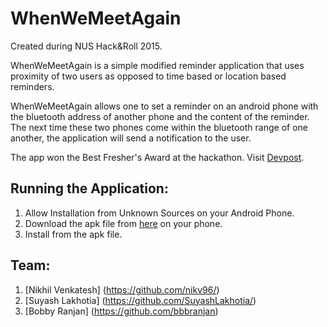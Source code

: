# WhenWeMeetAgain
Created during NUS Hack&Roll 2015.

WhenWeMeetAgain is a simple modified reminder application that uses proximity of two users as opposed to time based or location based reminders.

WhenWeMeetAgain allows one to set a reminder on an android phone with the bluetooth address of another phone and the content of the reminder. The next time these two phones come within the bluetooth range of one another, the application will send a notification to the user. 

The app won the Best Fresher's Award at the hackathon. Visit [Devpost](http://devpost.com/software/when-we-meet-again).

## Running the Application:

1. Allow Installation from Unknown Sources on your Android Phone.
2. Download the apk file from [here](https://drive.google.com/file/d/0B0Q88iVJlkvaMWRjQ09PZVpSX2s/view?usp=sharing) on your phone.
3. Install from the apk file.

## Team:
1. [Nikhil Venkatesh] (https://github.com/nikv96/)
2. [Suyash Lakhotia] (https://github.com/SuyashLakhotia/)
3. [Bobby Ranjan] (https://github.com/bbbranjan)

